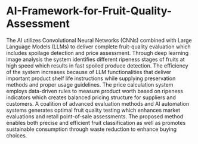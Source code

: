 # AI-Framework-for-Fruit-Quality-Assessment
 The AI utilizes Convolutional Neural Networks 
(CNNs) combined with Large Language Models (LLMs) to 
deliver complete fruit-quality evaluation which includes 
spoilage detection and price assessment. Through deep 
learning image analysis the system identifies different 
ripeness stages of fruits at high speed which results in fast 
spoiled produce detection. The efficiency of the system 
increases because of LLM functionalities that deliver 
important product shelf life instructions while supplying 
preservation methods and proper usage guidelines. The price 
calculation system employs data-driven rules to measure 
product worth based on ripeness indicators which creates 
balanced pricing structure for suppliers and customers. A 
coalition of advanced evaluation methods and AI automation 
systems generates optimal fruit quality testing which 
enhances market evaluations and retail point-of-sale 
assessments. The proposed method enables both precise and 
efficient fruit classification as well as promotes sustainable 
consumption through waste reduction to enhance buying 
choices. 
